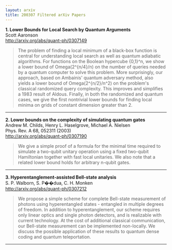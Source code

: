 ```yaml
---
layout: arxiv
title: 200307 Filtered arXiv Papers
---
```


**1.    Lower Bounds for Local Search by Quantum Arguments**  
Scott Aaronson  
http://arxiv.org/abs/quant-ph/0307149  
<blockquote>
<p>
The problem of finding a local minimum of a black-box function is central for understanding local search as well as quantum adiabatic algorithms. For functions on the Boolean hypercube {0,1}^n, we show a lower bound of Omega(2^{n/4}/n) on the number of queries needed by a quantum computer to solve this problem. More surprisingly, our approach, based on Ambainis' quantum adversary method, also yields a lower bound of Omega(2^{n/2}/n^2) on the problem's classical randomized query complexity. This improves and simplifies a 1983 result of Aldous. Finally, in both the randomized and quantum cases, we give the first nontrivial lower bounds for finding local minima on grids of constant dimension greater than 2.
</p>
</blockquote>

------

**2.    Lower bounds on the complexity of simulating quantum gates**  
Andrew M. Childs, Henry L. Haselgrove, Michael A. Nielsen  
Phys. Rev. A 68, 052311 (2003)  
http://arxiv.org/abs/quant-ph/0307190  
<blockquote>
<p>
We give a simple proof of a formula for the minimal time required to simulate a two-qubit unitary operation using a fixed two-qubit Hamiltonian together with fast local unitaries. We also note that a related lower bound holds for arbitrary n-qubit gates.
</p>
</blockquote>

------

**3.    Hyperentanglement-assisted Bell-state analysis**  
S. P. Walborn, S. P��dua, C. H. Monken  
http://arxiv.org/abs/quant-ph/0307212  
<blockquote>
<p>
We propose a simple scheme for complete Bell-state measurement of photons using hyperentangled states - entangled in multiple degrees of freedom. In addition to hyperentanglement, our scheme requires only linear optics and single photon detectors, and is realizable with current technology. At the cost of additional classical communication, our Bell-state measurement can be implemented non-locally. We discuss the possible application of these results to quantum dense coding and quantum teleportation.
</p>
</blockquote>

------


